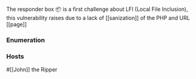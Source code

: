 The responder box 📦  is a first challenge about LFI (Local File Inclusion), this vulnerability raises due to a lack of [[sanization]]  of the PHP and URL [[page]] 

### Enumeration 

### Hosts




#[[John]] the Ripper 
